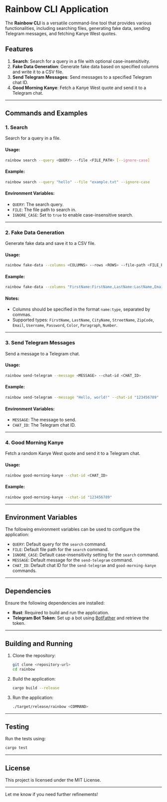 # Rainbow CLI Application

The **Rainbow CLI** is a versatile command-line tool that provides various functionalities, including searching files, generating fake data, sending Telegram messages, and fetching Kanye West quotes.

## Features

1. **Search**: Search for a query in a file with optional case-insensitivity.
2. **Fake Data Generation**: Generate fake data based on specified columns and write it to a CSV file.
3. **Send Telegram Messages**: Send messages to a specified Telegram chat ID.
4. **Good Morning Kanye**: Fetch a Kanye West quote and send it to a Telegram chat.

---

## Commands and Examples

### 1. **Search**
Search for a query in a file.

#### Usage:
```bash
rainbow search --query <QUERY> --file <FILE_PATH> [--ignore-case]
```

#### Example:
```bash
rainbow search --query "hello" --file "example.txt" --ignore-case
```

#### Environment Variables:
- `QUERY`: The search query.
- `FILE`: The file path to search in.
- `IGNORE_CASE`: Set to `true` to enable case-insensitive search.

---

### 2. **Fake Data Generation**
Generate fake data and save it to a CSV file.

#### Usage:
```bash
rainbow fake-data --columns <COLUMNS> --rows <ROWS> --file-path <FILE_PATH>
```

#### Example:
```bash
rainbow fake-data --columns "FirstName:FirstName,LastName:LastName,Email:Email" --rows 10 --file-path "output.csv"
```

#### Notes:
- Columns should be specified in the format `name:type`, separated by commas.
- Supported types: `FirstName`, `LastName`, `CityName`, `StreetName`, `ZipCode`, `Email`, `Username`, `Password`, `Color`, `Paragraph`, `Number`.

---

### 3. **Send Telegram Messages**
Send a message to a Telegram chat.

#### Usage:
```bash
rainbow send-telegram --message <MESSAGE> --chat-id <CHAT_ID>
```

#### Example:
```bash
rainbow send-telegram --message "Hello, world!" --chat-id "123456789"
```

#### Environment Variables:
- `MESSAGE`: The message to send.
- `CHAT_ID`: The Telegram chat ID.

---

### 4. **Good Morning Kanye**
Fetch a random Kanye West quote and send it to a Telegram chat.

#### Usage:
```bash
rainbow good-morning-kanye --chat-id <CHAT_ID>
```

#### Example:
```bash
rainbow good-morning-kanye --chat-id "123456789"
```

---

## Environment Variables

The following environment variables can be used to configure the application:

- `QUERY`: Default query for the `search` command.
- `FILE`: Default file path for the `search` command.
- `IGNORE_CASE`: Default case-insensitivity setting for the `search` command.
- `MESSAGE`: Default message for the `send-telegram` command.
- `CHAT_ID`: Default chat ID for the `send-telegram` and `good-morning-kanye` commands.

---

## Dependencies

Ensure the following dependencies are installed:

- **Rust**: Required to build and run the application.
- **Telegram Bot Token**: Set up a bot using [BotFather](https://core.telegram.org/bots#botfather) and retrieve the token.

---

## Building and Running

1. Clone the repository:
   ```bash
   git clone <repository-url>
   cd rainbow
   ```

2. Build the application:
   ```bash
   cargo build --release
   ```

3. Run the application:
   ```bash
   ./target/release/rainbow <COMMAND>
   ```

---

## Testing

Run the tests using:
```bash
cargo test
```

---

## License

This project is licensed under the MIT License.

--- 

Let me know if you need further refinements!